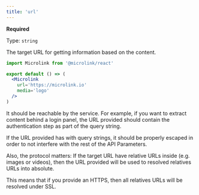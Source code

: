 ```yaml
---
title: 'url'
--- 
```


**Required**

Type: `string`

The target URL for getting information based on the content.

```jsx
import Microlink from '@microlink/react'

export default () => (
  <Microlink
    url='https://microlink.io'
    media='logo'
  />
)
```

<Figcaption children='`url` is the only required argument.' />

<Microlink url='https://microlink.io' media='logo' />

It should be reachable by the service. For example, if you want to extract content behind a login panel, the URL provided should contain the authentication step as part of the query string.

If the URL provided has with query strings, it should be properly escaped in order to not interfere with the rest of the API Parameters.

Also, the protocol matters: If the target URL have relative URLs inside (e.g. images or videos), then the URL provided will be used to resolved relatives URLs into absolute.

This means that if you provide an HTTPS, then all relatives URLs will be resolved under SSL.
